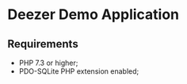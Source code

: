 Deezer Demo Application
========================

Requirements
------------

  * PHP 7.3 or higher;
  * PDO-SQLite PHP extension enabled;
  
